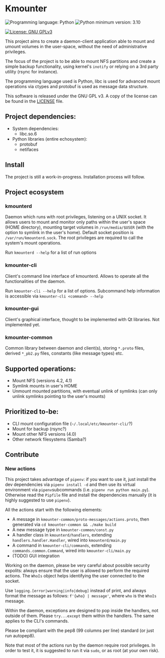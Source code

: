 # Kmounter

![Programming language: Python](https://img.shields.io/badge/language-python-97c510)
![Python minimum version: 3.10](https://img.shields.io/badge/python%20version-3.10-97c510)

[![License: GNU GPLv3](https://img.shields.io/badge/license-GPLv3-97c510)](LICENSE)

This project aims to create a daemon-client application able to mount and umount volumes in the user-space, without the need of administrative privileges.

The focus of the project is to be able to mount NFS partitions and create a simple backup functionality, using kernel's `inotify` or relying on a 3rd party utility (rsync for instance).

The programming language used is Python, libc is used for advanced mount operations via ctypes and protobuf is used as message data structure.

This software is released under the GNU GPL v3. A copy of the license can be found in the [LICENSE](LICENSE) file.

## Project dependencies:

- System dependencies:
    - libc.so.6
- Python libraries (entire echosystem):
    - protobuf
    - netifaces

## Install

The project is still a work-in-progress. Installation process will follow.

## Project ecosystem

### kmounterd

Daemon which runs with root privileges, listening on a UNIX socket. It allows users to mount and monitor only paths within the user's space (HOME directory), mounting target volumes in `/run/media/$USER` (with the option to symlink in the user's home). Default socket position is `/var/run/kmounterd.sock`. The root privileges are required to call the system's mount operations.

Run `kmounterd --help` for a list of run options

### kmounter-cli

Client's command line interface of kmounterd. Allows to operate all the functionalities of the daemon.

Run `kmounter-cli --help` for a list of options. Subcommand help information is accessible via `kmounter-cli <command> --help`

### kmounter-gui

Client's graphical interface, thought to be implemented with Qt libraries. Not implemented yet.

### kmounter-common

Common library between daemon and client(s), storing `*.proto` files, derived `*_pb2.py` files, constants (like message types) etc.

## Supported operations:

- Mount NFS (versions 4.2, 4.1)
- Symlink mounts in user's HOME
- Unmount mounted partitions, with eventual unlink of symlinks (can only unlink symlinks pointing to the user's mounts)

## Prioritized to-be:

- CLI mount configuration file (`~/.local/etc/kmounter-cli/`?)
- Mount for backup (rsync?)
- Mount other NFS versions (4.0)
- Other network filesystems (Samba?)

## Contribute

### New actions

This project takes advantage of `pipenv`: if you want to use it, just install the dev dependencies via `pipenv install -d` and then use its virtual environment via `pipenv`subcommands (i.e. `pipenv run python main.py`). Otherwise read the `Pipfile` file and install the dependencies manually (it is highly suggested to use `pipenv`).

All the actions start with the following elements:

- A message in `kmounter-common/proto-messages/actions.proto`, then generated via `cd kmounter-common && ./make build`
- A new message type in `kmounter-common/const.py`
- A handler class in `kmounterd/handlers`, extending `handlers.handler.Handler`, wired into `kmounterd/main.py`
- A command in `kmounter-cli/commands`, extending `commands.common.Command`, wired into `kmounter-cli/main.py`
- (TODO) GUI integration

Working on the daemon, please be very careful about possible security expolits: always ensure that the user is allowed to perform the required actions. The `WhoIs` object helps identifying the user connected to the socket.

Use `logging.[error|warning|info|debug]` instead of print, and always format the message as follows: `f'{who} | message'`, where `who` is the `WhoIs` message.

Within the daemon, exceptions are designed to pop inside the handlers, not outside of them. Please `try...except` them within the handlers. The same applies to the CLI's commands.

Please be compliant with the pep8 (99 columns per line) standard (or just run autopep8).

Note that most of the actions run by the daemon require root privileges. In order to test it, it is suggested to run it via `sudo`, or as root (at your own risk).
